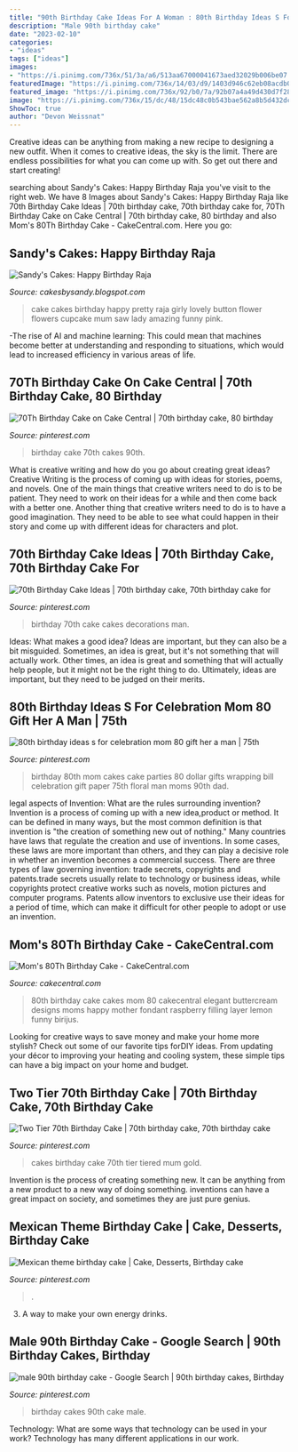 ```yaml
---
title: "90th Birthday Cake Ideas For A Woman : 80th Birthday Ideas S For Celebration Mom 80 Gift Her A Man"
description: "Male 90th birthday cake"
date: "2023-02-10"
categories:
- "ideas"
tags: ["ideas"]
images:
- "https://i.pinimg.com/736x/51/3a/a6/513aa67000041673aed32029b006be07.jpg"
featuredImage: "https://i.pinimg.com/736x/14/03/d9/1403d946c62eb08acdb0b24d2aac2d21.jpg"
featured_image: "https://i.pinimg.com/736x/92/b0/7a/92b07a4a49d430d7f28f4e45cc281b90--th-birthday-cake-occasion-cakes.jpg"
image: "https://i.pinimg.com/736x/15/dc/48/15dc48c0b543bae562a8b5d432dcf77f.jpg"
ShowToc: true
author: "Devon Weissnat"
---
```



Creative ideas can be anything from making a new recipe to designing a new outfit. When it comes to creative ideas, the sky is the limit. There are endless possibilities for what you can come up with. So get out there and start creating!

	

		
searching about Sandy&#039;s Cakes: Happy Birthday Raja you've visit to the right web. We have 8 Images about Sandy&#039;s Cakes: Happy Birthday Raja like 70th Birthday Cake Ideas | 70th birthday cake, 70th birthday cake for, 70Th Birthday Cake on Cake Central | 70th birthday cake, 80 birthday and also Mom&#039;s 80Th Birthday Cake - CakeCentral.com. Here you go:
		
    
## Sandy&#039;s Cakes: Happy Birthday Raja

<img loading=lazy src="http://1.bp.blogspot.com/_cl3vMHRKzdc/TTL219_b_3I/AAAAAAAACdI/Pyll7CIwJ-0/s1600/IMG_0636.JPG" onerror="this.onerror=null;this.src='https://tse2.mm.bing.net/th?id=OIP.Mg9oQD4S8TWnrce4ZPehwgHaMf&amp;pid=15.1';" alt="Sandy&#039;s Cakes: Happy Birthday Raja">

_Source: cakesbysandy.blogspot.com_

>cake cakes birthday happy pretty raja girly lovely button flower flowers cupcake mum saw lady amazing funny pink. 

	

-The rise of AI and machine learning: This could mean that machines become better at understanding and responding to situations, which would lead to increased efficiency in various areas of life.

    
## 70Th Birthday Cake On Cake Central | 70th Birthday Cake, 80 Birthday

<img loading=lazy src="https://i.pinimg.com/736x/f3/6f/24/f36f24c89ea5143c6fd58b665114488a.jpg" onerror="this.onerror=null;this.src='https://tse3.mm.bing.net/th?id=OIP.f60EKffRhm_e2ZVmwQ2gAgHaJ3&amp;pid=15.1';" alt="70Th Birthday Cake on Cake Central | 70th birthday cake, 80 birthday">

_Source: pinterest.com_

>birthday cake 70th cakes 90th. 

	

What is creative writing and how do you go about creating great ideas?
Creative Writing is the process of coming up with ideas for stories, poems, and novels. One of the main things that creative writers need to do is to be patient. They need to work on their ideas for a while and then come back with a better one. Another thing that creative writers need to do is to have a good imagination. They need to be able to see what could happen in their story and come up with different ideas for characters and plot.

    
## 70th Birthday Cake Ideas | 70th Birthday Cake, 70th Birthday Cake For

<img loading=lazy src="https://i.pinimg.com/736x/14/03/d9/1403d946c62eb08acdb0b24d2aac2d21.jpg" onerror="this.onerror=null;this.src='https://tse2.mm.bing.net/th?id=OIP.m_THzMl468ybr1fulrk1bQHaLG&amp;pid=15.1';" alt="70th Birthday Cake Ideas | 70th birthday cake, 70th birthday cake for">

_Source: pinterest.com_

>birthday 70th cake cakes decorations man. 

	

Ideas: What makes a good idea?
Ideas are important, but they can also be a bit misguided. Sometimes, an idea is great, but it's not something that will actually work. Other times, an idea is great and something that will actually help people, but it might not be the right thing to do. Ultimately, ideas are important, but they need to be judged on their merits.

    
## 80th Birthday Ideas S For Celebration Mom 80 Gift Her A Man | 75th

<img loading=lazy src="https://i.pinimg.com/736x/15/dc/48/15dc48c0b543bae562a8b5d432dcf77f.jpg" onerror="this.onerror=null;this.src='https://tse2.mm.bing.net/th?id=OIP.VTqj04w7WVhKfzRG0eKp8wHaJ3&amp;pid=15.1';" alt="80th birthday ideas s for celebration mom 80 gift her a man | 75th">

_Source: pinterest.com_

>birthday 80th mom cakes cake parties 80 dollar gifts wrapping bill celebration gift paper 75th floral man moms 90th dad. 

	

legal aspects of Invention: What are the rules surrounding invention?
Invention is a process of coming up with a new idea,product or method. It can be defined in many ways, but the most common definition is that invention is "the creation of something new out of nothing." Many countries have laws that regulate the creation and use of inventions. In some cases, these laws are more important than others, and they can play a decisive role in whether an invention becomes a commercial success.
There are three types of law governing invention: trade secrets, copyrights and patents.trade secrets usually relate to technology or business ideas, while copyrights protect creative works such as novels, motion pictures and computer programs. Patents allow inventors to exclusive use their ideas for a period of time, which can make it difficult for other people to adopt or use an invention.

    
## Mom&#039;s 80Th Birthday Cake - CakeCentral.com

<img loading=lazy src="https://cdn001.cakecentral.com/gallery/2015/07/900_nU2lgvN9Iq-moms-80th-birthday-cake.jpg" onerror="this.onerror=null;this.src='https://tse4.mm.bing.net/th?id=OIP.QV39QNU9BXOT7XvgT3im9gHaJ4&amp;pid=15.1';" alt="Mom&#039;s 80Th Birthday Cake - CakeCentral.com">

_Source: cakecentral.com_

>80th birthday cake cakes mom 80 cakecentral elegant buttercream designs moms happy mother fondant raspberry filling layer lemon funny birijus. 

	

Looking for creative ways to save money and make your home more stylish? Check out some of our favorite tips forDIY ideas. From updating your décor to improving your heating and cooling system, these simple tips can have a big impact on your home and budget.

    
## Two Tier 70th Birthday Cake | 70th Birthday Cake, 70th Birthday Cake

<img loading=lazy src="https://i.pinimg.com/736x/92/b0/7a/92b07a4a49d430d7f28f4e45cc281b90--th-birthday-cake-occasion-cakes.jpg" onerror="this.onerror=null;this.src='https://tse1.mm.bing.net/th?id=OIP.2ZNS3cS50sPeLzU5R7jEaQHaJ4&amp;pid=15.1';" alt="Two Tier 70th Birthday Cake | 70th birthday cake, 70th birthday cake">

_Source: pinterest.com_

>cakes birthday cake 70th tier tiered mum gold. 

	

Invention is the process of creating something new. It can be anything from a new product to a new way of doing something. inventions can have a great impact on society, and sometimes they are just pure genius.

    
## Mexican Theme Birthday Cake | Cake, Desserts, Birthday Cake

<img loading=lazy src="https://i.pinimg.com/736x/51/3a/a6/513aa67000041673aed32029b006be07.jpg" onerror="this.onerror=null;this.src='https://tse3.mm.bing.net/th?id=OIP.sFGxqzI1XkhEO2A6AVOXhQHaJ3&amp;pid=15.1';" alt="Mexican theme birthday cake | Cake, Desserts, Birthday cake">

_Source: pinterest.com_

>. 

	

3. A way to make your own energy drinks.

    
## Male 90th Birthday Cake - Google Search | 90th Birthday Cakes, Birthday

<img loading=lazy src="https://i.pinimg.com/736x/19/63/57/1963572b9d800e0fb6ae845bbbcb80c0--blue-birthday-cakes--birthday.jpg" onerror="this.onerror=null;this.src='https://tse3.mm.bing.net/th?id=OIP.1gZ_fzjvg8gzaqLpane3BQHaJ5&amp;pid=15.1';" alt="male 90th birthday cake - Google Search | 90th birthday cakes, Birthday">

_Source: pinterest.com_

>birthday cakes 90th cake male. 

	

Technology: What are some ways that technology can be used in your work?
Technology has many different applications in our work.

